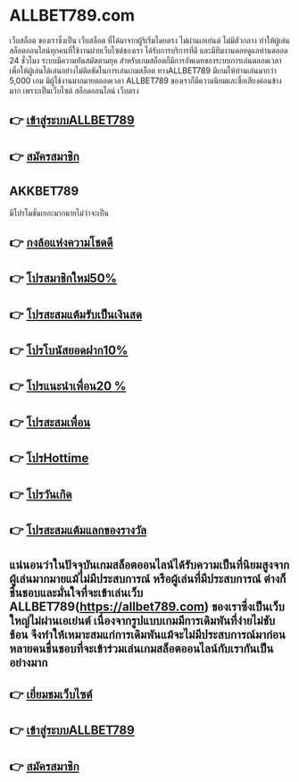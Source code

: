 # ALLBET789.com
 เว็บสล็อต ของเราซึ่งเป็น เว็บสล็อต ที่ได้มาจากผู้ริเริ่มโดยตรง ไม่ผ่านเอเย่นต์ ไม่มีตัวกลาง ทำให้ผู้เล่นสล็อตออนไลน์ทุกคนที่ใช้งานผ่ายเว็บไซต์ของเรา ได้รับการบริการที่ดี และมีทีมงานคอยดูแลท่านตลอด 24 ชั่วโมง ระบบมีความทันสมัตตามยุค สำหรับเกมสล็อตก็มีการอัพเดทของระบบการเล่นตลอดเวลาเพื่อให้ผู้เล่นได้เล่นอย่างไม่ติดขัดในการเล่นเกมสล็อต ทางALLBET789 มีเกมให้ท่านเล่นมากว่า 5,000 เกม มีผู้ใช้งานมากมายตลอดเวลา ALLBET789 ของเราก็มีความนิยมและชื่อเสียงค่อนข้างมาก เพราะเป็นเว็บไซต์ สล็อดออนไลน์ เว็บตรง

## 👉 [เข้าสู่ระบบALLBET789](https://allbet789.com)
## 👉 [สมัครสมาชิก](https://allbet789.com)
## AKKBET789 



มีโปรโมชั่นเยอะมากมายไม่ว่าจะเป็น
## 👉 [กงล้อแห่งความโชดดี](https://allbet789.com)
## 👉 [โปรสมาชิกใหม่50%](https://allbet789.com)
## 👉 [โปรสะสมแต้มรับเป็นเงินสด](https://allbet789.com)
## 👉 [โปรโบนัสยอดฝาก10%](https://allbet789.com)
## 👉 [โปรแนะนำเพื่อน20 %](https://allbet789.com)
## 👉 [โปรสะสมเพื่อน](https://allbet789.com)
## 👉 [โปรHottime](https://allbet789.com)
## 👉 [โปรวันเกิด](https://allbet789.com)
## 👉 [โปรสะสมแต้มแลกของรางวัล](https://allbet789.com)


## แน่นอนว่าในปัจจุบันเกมสล็อตออนไลน์ได้รับความเป็นที่นิยมสูงจากผู้เล่นมากมายแม้ไม่มีประสบการณ์ หรือผู้เล่นที่มีประสบการณ์ ต่างก็ชื่นชอบและมั่นใจที่จะเข้าเล่นเว็บ ALLBET789(https://allbet789.com) ของเราซึ่งเป็นเว็บใหญ่ไม่ผ่านเอเย่นต์ เนื่องจากรูปแบบเกมมีการเดิมพันที่ง่ายไม่ชับช้อน จึงทำให้เหมาะสมแก่การเดิมพันแม้จะไม่มีประสบการณ์มาก่อน หลายคนชื่นชอบที่จะเข้าร่วมเล่นเกมสล็อตออนไลน์กับเรากันเป็นอย่างมาก 

## 👉 [เยี่ยมชมเว็บไซต์](https://allbet789.com)
## 👉 [เข้าสู่ระบบALLBET789](https://allbet789.com)
## 👉 [สมัครสมาชิก](https://allbet789.com)

